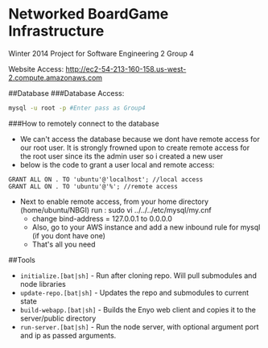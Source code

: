 Networked BoardGame Infrastructure
====

Winter 2014 Project for Software Engineering 2 Group 4

Website Access: http://ec2-54-213-160-158.us-west-2.compute.amazonaws.com

##Database
###Database Access:

```sh
mysql -u root -p #Enter pass as Group4
```

###How to remotely connect to the database
- We can't access the database because we dont have remote access
for our root user. It is strongly frowned upon to create remote access
for the root user since its the admin user so i created a new user  
- below is the code to grant a user local and remote access:

```mysql
GRANT ALL ON . TO 'ubuntu'@'localhost'; //local access
GRANT ALL ON . TO 'ubuntu'@'%'; //remote access
``` 

- Next to enable remote access, from your home directory (home/ubuntu/NBGI) run :
	sudo vi ../../../etc/mysql/my.cnf
	- change bind-address = 127.0.0.1 to 0.0.0.0
	- Also, go to your AWS instance and add a new inbound rule for mysql (if you
	dont have one)
	- That's all you need

##Tools
* `initialize.[bat|sh]` - Run after cloning repo. Will pull submodules and node libraries
* `update-repo.[bat|sh]` - Updates the repo and submodules to current state
* `build-webapp.[bat|sh]` - Builds the Enyo web client and copies it to the server/public directory
* `run-server.[bat|sh]` - Run the node server, with optional argument port and ip as passed arguments.
